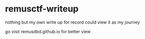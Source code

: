 # remusctf-writeup

nothing but my own write up for record
could view it as my journey

go visit remusdbd.github.io for better view
